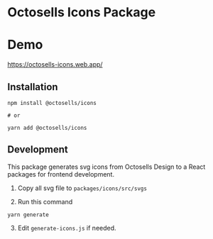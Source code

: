 # Octosells Icons Package

# Demo

https://octosells-icons.web.app/

## Installation

```npm
npm install @octosells/icons

# or

yarn add @octosells/icons
```

## Development

This package generates svg icons from Octosells Design to a React packages for frontend development.

1. Copy all svg file to `packages/icons/src/svgs`

2. Run this command

```npm
yarn generate
```

3. Edit `generate-icons.js` if needed.
